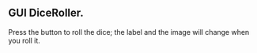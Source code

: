 ## GUI DiceRoller. 

Press the button to roll the dice; the label and the image will change when you roll it.

